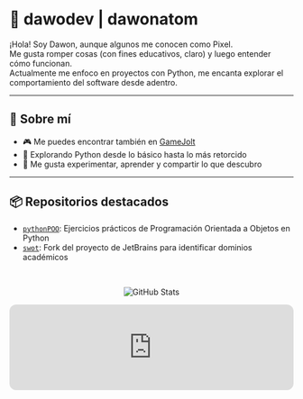 # 👾 dawodev | dawonatom

¡Hola! Soy Dawon, aunque algunos me conocen como Pixel.  
Me gusta romper cosas (con fines educativos, claro) y luego entender cómo funcionan.  
Actualmente me enfoco en proyectos con Python, me encanta explorar el comportamiento del software desde adentro.

---

## 🧠 Sobre mí

- 🎮 Me puedes encontrar también en [GameJolt](https://gamejolt.com/@dabodev)
- 🐍 Explorando Python desde lo básico hasta lo más retorcido
- 🧪 Me gusta experimentar, aprender y compartir lo que descubro

---

## 📦 Repositorios destacados

- [`pythonPOO`](https://github.com/dawonatom/pythonPOO): Ejercicios prácticos de Programación Orientada a Objetos en Python
- [`swot`](https://github.com/dawonatom/swot): Fork del proyecto de JetBrains para identificar dominios académicos

<br>
<div align="center">

![GitHub Stats](https://github-readme-stats.vercel.app/api?username=dawonatom&show_icons=true&theme=radical)

</div>
<div align="center">
<iframe data-testid="embed-iframe" style="border-radius:12px" src="https://open.spotify.com/embed/playlist/0wlY48LYQWBxKp80CyqEt0?utm_source=generator&theme=0" width="100%" height="152" frameBorder="0" allowfullscreen="" allow="autoplay; clipboard-write; encrypted-media; fullscreen; picture-in-picture" loading="lazy"></iframe>
</div>
